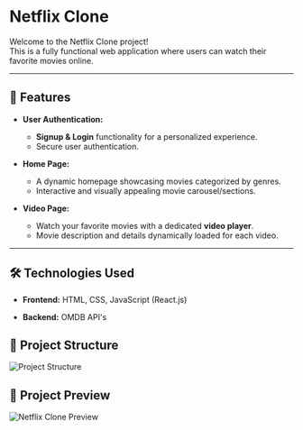 # Netflix Clone

Welcome to the Netflix Clone project!  
This is a fully functional web application where users can watch their favorite movies online.

---

## 🚀 Features

- **User Authentication:**

  - **Signup & Login** functionality for a personalized experience.
  - Secure user authentication.

- **Home Page:**

  - A dynamic homepage showcasing movies categorized by genres.
  - Interactive and visually appealing movie carousel/sections.

- **Video Page:**
  - Watch your favorite movies with a dedicated **video player**.
  - Movie description and details dynamically loaded for each video.

---

## 🛠️ Technologies Used

- **Frontend:** HTML, CSS, JavaScript (React.js)

- **Backend:** OMDB API's

## 📂 Project Structure

![Project Structure](./assets/project-structure.jpeg)

## 📂 Project Preview

![Netflix Clone Preview](./assets/netflix-clone-preview.jpeg)
